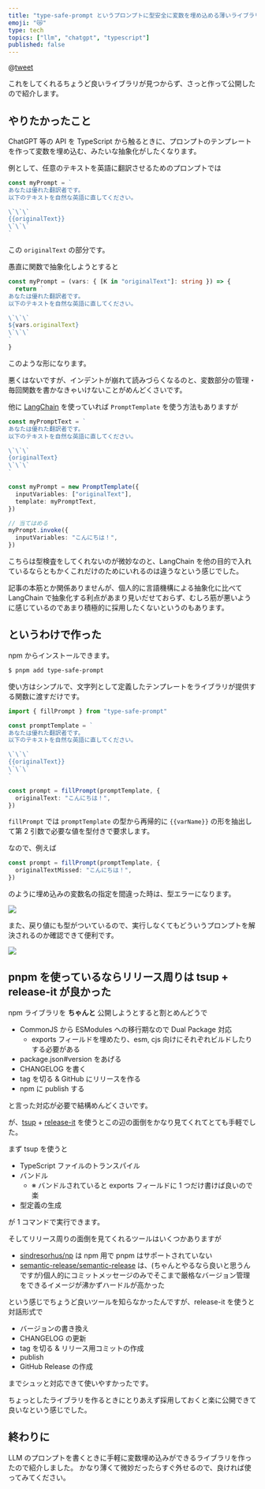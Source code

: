```yaml
---
title: "type-safe-prompt というプロンプトに型安全に変数を埋め込める薄いライブラリを書いた"
emoji: "😿"
type: tech
topics: ["llm", "chatgpt", "typescript"]
published: false
---
```


@[tweet](https://x.com/_kimuson/status/1808835552453742659)

これをしてくれるちょうど良いライブラリが見つからず、さっと作って公開したので紹介します。

## やりたかったこと

ChatGPT 等の API を TypeScript から触るときに、プロンプトのテンプレートを作って変数を埋め込む、みたいな抽象化がしたくなります。

例として、任意のテキストを英語に翻訳させるためのプロンプトでは

```typescript
const myPrompt = `
あなたは優れた翻訳者です。
以下のテキストを自然な英語に直してください。

\`\`\`
{{originalText}}
\`\`\`
`
```

この `originalText` の部分です。

愚直に関数で抽象化しようとすると

```typescript
const myPrompt = (vars: { [K in "originalText"]: string }) => {
  return `
あなたは優れた翻訳者です。
以下のテキストを自然な英語に直してください。

\`\`\`
${vars.originalText}
\`\`\`
`
}
```

このような形になります。

悪くはないですが、インデントが崩れて読みづらくなるのと、変数部分の管理・毎回関数を書かなきゃいけないことがめんどくさいです。

他に [LangChain](https://github.com/langchain-ai/langchainjs) を使っていれば `PromptTemplate` を使う方法もありますが

```typescript
const myPromptText = `
あなたは優れた翻訳者です。
以下のテキストを自然な英語に直してください。

\`\`\`
{originalText}
\`\`\`
`

const myPrompt = new PromptTemplate({
  inputVariables: ["originalText"],
  template: myPromptText,
})

// 当てはめる
myPrompt.invoke({
  inputVariables: "こんにちは！",
})
```

こちらは型検査をしてくれないのが微妙なのと、LangChain を他の目的で入れているならともかくこれだけのためにいれるのは違うなという感じでした。

記事の本筋とか関係ありませんが、個人的に言語機構による抽象化に比べて LangChain で抽象化する利点があまり見いだせておらず、むしろ筋が悪いように感じているのであまり積極的に採用したくないというのもあります。

## というわけで作った

npm からインストールできます。

```bash
$ pnpm add type-safe-prompt
```

使い方はシンプルで、文字列として定義したテンプレートをライブラリが提供する関数に渡すだけです。

```typescript
import { fillPrompt } from "type-safe-prompt"

const promptTemplate = `
あなたは優れた翻訳者です。
以下のテキストを自然な英語に直してください。

\`\`\`
{{originalText}}
\`\`\`
`

const prompt = fillPrompt(promptTemplate, {
  originalText: "こんにちは！",
})
```

`fillPrompt` では `promptTemplate` の型から再帰的に `{{varName}}` の形を抽出して第 2 引数で必要な値を型付きで要求します。

なので、例えば

```typescript
const prompt = fillPrompt(promptTemplate, {
  originalTextMissed: "こんにちは！",
})
```

のように埋め込みの変数名の指定を間違った時は、型エラーになります。

![](https://storage.googleapis.com/zenn-user-upload/0dbc48b83efe-20240715.png)

また、戻り値にも型がついているので、実行しなくてもどういうプロンプトを解決されるのか確認できて便利です。

![](https://storage.googleapis.com/zenn-user-upload/86636ca07523-20240715.png)

## pnpm を使っているならリリース周りは tsup + release-it が良かった

npm ライブラリを **ちゃんと** 公開しようとすると割とめんどうで

- CommonJS から ESModules への移行期なので Dual Package 対応
  - exports フィールドを埋めたり、esm, cjs 向けにそれぞれビルドしたりする必要がある
- package.json#version をあげる
- CHANGELOG を書く
- tag を切る & GitHub にリリースを作る
- npm に publish する

と言った対応が必要で結構めんどくさいです。

が、[tsup](https://tsup.egoist.dev/) + [release-it](https://release-it-pnpm.vercel.app/) を使うとこの辺の面倒をかなり見てくれてとても手軽でした。

まず tsup を使うと

- TypeScript ファイルのトランスパイル
- バンドル
  - ※ バンドルされていると exports フィールドに 1 つだけ書けば良いので楽
- 型定義の生成

が 1 コマンドで実行できます。

そしてリリース周りの面倒を見てくれるツールはいくつかありますが

- [sindresorhus/np](https://github.com/sindresorhus/np) は npm 用で pnpm はサポートされていない
- [semantic-release/semantic-release](https://github.com/semantic-release/semantic-release) は、(ちゃんとやるなら良いと思うんですが)個人的にコミットメッセージのみでそこまで厳格なバージョン管理をできるイメージが沸かずハードルが高かった

という感じでちょうど良いツールを知らなかったんですが、release-it を使うと対話形式で

- バージョンの書き換え
- CHANGELOG の更新
- tag を切る & リリース用コミットの作成
- publish
- GitHub Release の作成

までシュッと対応できて使いやすかったです。

ちょっとしたライブラリを作るときにとりあえず採用しておくと楽に公開できて良いなという感じでした。

## 終わりに

LLM のプロンプトを書くときに手軽に変数埋め込みができるライブラリを作ったので紹介しました。
かなり薄くて微妙だったらすぐ外せるので、良ければ使ってみてください。
